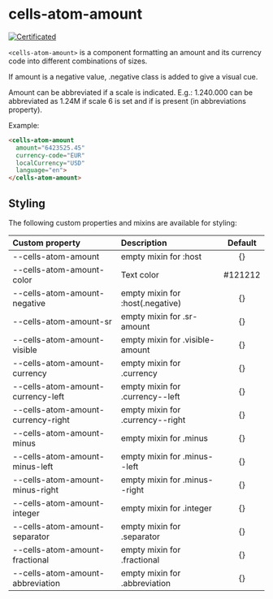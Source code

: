 # cells-atom-amount

[![Certificated](https://img.shields.io/badge/certificated-yes-brightgreen.svg)](http://bbva-files.s3.amazonaws.com/cells/bbva-catalog/index.html)

`<cells-atom-amount>` is a component formatting an amount and its currency code into different combinations of sizes.

If amount is a negative value, .negative class is added to give a visual cue.

Amount can be abbreviated if a scale is indicated. E.g.: 1.240.000 can be abbreviated as
1.24M if scale 6 is set and if is present (in abbreviations property).

Example:

```html
<cells-atom-amount
  amount="6423525.45"
  currency-code="EUR"
  localCurrency="USD"
  language="en">
</cells-atom-amount>
```

## Styling

The following custom properties and mixins are available for styling:

| Custom property | Description     | Default        |
|:----------------|:----------------| :-------------:|
|--cells-atom-amount | empty mixin for :host | {} |
|--cells-atom-amount-color | Text color | #121212 |
|--cells-atom-amount-negative | empty mixin for :host(.negative) | {} |
|--cells-atom-amount-sr | empty mixin for .sr-amount | {} |
|--cells-atom-amount-visible | empty mixin for .visible-amount | {} |
|--cells-atom-amount-currency | empty mixin for .currency | {} |
|--cells-atom-amount-currency-left | empty mixin for .currency--left | {} |
|--cells-atom-amount-currency-right | empty mixin for .currency--right| {} |
|--cells-atom-amount-minus | empty mixin for .minus | {} |
|--cells-atom-amount-minus-left | empty mixin for .minus--left | {} |
|--cells-atom-amount-minus-right| empty mixin for .minus--right | {} |
|--cells-atom-amount-integer | empty mixin for .integer | {} |
|--cells-atom-amount-separator | empty mixin for .separator | {} |
|--cells-atom-amount-fractional | empty mixin for .fractional | {} |
|--cells-atom-amount-abbreviation | empty mixin for .abbreviation | {} |
